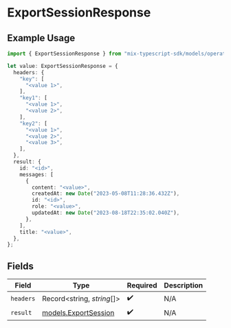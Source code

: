 # ExportSessionResponse

## Example Usage

```typescript
import { ExportSessionResponse } from "mix-typescript-sdk/models/operations";

let value: ExportSessionResponse = {
  headers: {
    "key": [
      "<value 1>",
    ],
    "key1": [
      "<value 1>",
      "<value 2>",
    ],
    "key2": [
      "<value 1>",
      "<value 2>",
      "<value 3>",
    ],
  },
  result: {
    id: "<id>",
    messages: [
      {
        content: "<value>",
        createdAt: new Date("2023-05-08T11:28:36.432Z"),
        id: "<id>",
        role: "<value>",
        updatedAt: new Date("2023-08-18T22:35:02.040Z"),
      },
    ],
    title: "<value>",
  },
};
```

## Fields

| Field                                                 | Type                                                  | Required                                              | Description                                           |
| ----------------------------------------------------- | ----------------------------------------------------- | ----------------------------------------------------- | ----------------------------------------------------- |
| `headers`                                             | Record<string, *string*[]>                            | :heavy_check_mark:                                    | N/A                                                   |
| `result`                                              | [models.ExportSession](../../models/exportsession.md) | :heavy_check_mark:                                    | N/A                                                   |